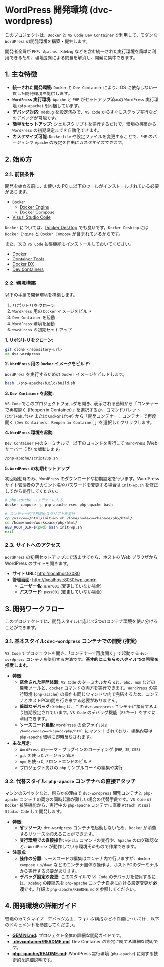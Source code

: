 # WordPress 開発環境 (dvc-wordpress)

このプロジェクトは、`Docker` と `VS Code Dev Container` を利用して、モダンな `WordPress` の開発環境を構築・提供します。

開発者全員が `PHP`、`Apache`、`Xdebug` などを含む統一された実行環境を簡単に利用できるため、環境差異による問題を解消し、開発に集中できます。

## 1. 主な特徴

- **統一された開発環境:** `Docker` と `Dev Container` により、OS に依存しない一貫した開発環境を提供します。
- **`WordPress` 実行環境:** `Apache` と `PHP` がセットアップ済みの `WordPress` 実行環境 (`php-apache`) を同梱しています。
- **デバッグ対応:** `Xdebug` を設定済みで、`VS Code` からすぐにステップ実行などのデバッグが可能です。
- **簡単なセットアップ:** シェルスクリプトを実行するだけで、環境の構築から `WordPress` の初期設定までを自動化できます。
- **カスタマイズ可能:** `Dockerfile` や設定ファイルを変更することで、`PHP` のバージョンや `Apache` の設定を自由にカスタマイズできます。

## 2. 始め方

### 2.1. 前提条件

開発を始める前に、お使いの PC に以下のツールがインストールされている必要があります。

- `Docker`
  - [Docker Engine](https://docs.docker.com/engine/)
  - [Docker Compose](https://docs.docker.com/compose/)
- [Visual Studio Code](https://code.visualstudio.com/)

`Docker` については、[Docker Desktop](https://docs.docker.com/desktop/) でも良いです。`Docker Desktop` には `Docker Engine` と `Docker Compose` が含まれているからです。

また、次の `VS Code` 拡張機能もインストールしておいてください。

- [Docker](https://marketplace.visualstudio.com/items?itemName=ms-azuretools.vscode-docker)
- [Container Tools](https://marketplace.visualstudio.com/items?itemName=ms-azuretools.vscode-containers)
- [Docker DX](https://marketplace.com/items?itemName=docker.docker)
- [Dev Containers](https://marketplace.visualstudio.com/items?itemName=ms-vscode-remote.remote-containers)

### 2.2. 環境構築

以下の手順で開発環境を構築します。

1. リポジトリをクローン
2. `WordPress` 用の `Docker` イメージをビルド
3. `Dev Container` を起動
4. `WordPress` 環境を起動
5. `WordPress` の初期セットアップ

**1. リポジトリをクローン:**

```bash
git clone <repository-url>
cd dvc-wordpress
```

**2. `WordPress` 用の `Docker` イメージをビルド:**

`WordPress` を実行するための `Docker` イメージをビルドします。

```bash
bash ./php-apache/build/build.sh
```

**3. `Dev Container` を起動:**

`VS Code` でこのプロジェクトフォルダを開き、表示される通知から「コンテナーで再度開く (Reopen in Container)」を選択するか、コマンドパレット (`Ctrl+Shift+P` または `Cmd+Shift+P`) から「開発コンテナー：コンテナーで再度開く (`Dev Containers: Reopen in Container`)」を選択してクリックします。

**4. `WordPress` 環境を起動:**

`Dev Container` 内のターミナルで、以下のコマンドを実行して `WordPress` (Web サーバー, DB) を起動します。

```bash
/php-apache/script/up.sh
```

**5. `WordPress` の初期セットアップ:**

初回起動時のみ、`WordPress` のダウンロードや初期設定を行います。WordPress サイト管理者のアカウント名やパスワードを変更する場合は `init-wp.sh` を修正してから実行してください。

```bash
# php-apache コンテナーに入る
docker compose -p php-apache exec php-apache bash

# コンテナー内で初期化スクリプトを実行
cp /var/www/html/init-wp.sh /home/node/workspace/php/html/
cd /home/node/workspace/php/html/
WEB_ROOT_DIR=$(pwd) bash init-wp.sh
exit
```

### 2.3. サイトへのアクセス

`WordPress` の初期セットアップまで済ませてから、ホストの Web ブラウザから WordPress のサイトを開きます。

- **サイト URL:** [http://localhost:8080](http://localhost:8080)
- **管理画面:** [http://localhost:8080/wp-admin](http://localhost:8080/wp-admin)
  - **ユーザー名:** `user001` (変更していない場合)
  - **パスワード:** `pass001` (変更していない場合)

## 3. 開発ワークフロー

このプロジェクトでは、開発スタイルに応じて2つのコンテナ環境を使い分けることができます。

### 3.1. 基本スタイル: `dvc-wordpress` コンテナでの開発 (推奨)

`VS Code` でプロジェクトを開き、「コンテナーで再度開く」で起動する `dvc-wordpress` コンテナを使用する方法です。**基本的にこちらのスタイルでの開発を推奨します。**

- **特徴:**
  - **統合された開発体験:** `VS Code` のターミナルから `git`、`php`、`npm` などの開発ツールと、`docker` コマンドの両方を実行できます。`WordPress` の実行環境 (`php-apache`) の操作も同じウィンドウ内で完結するため、コンテナとホストPCの間を行き来する必要がありません。
  - **簡単なデバッグ:** `Xdebug` は、この `dvc-wordpress` コンテナに接続するよう初期設定されています。`VS Code` のデバッグ機能（`F5`キー）をすぐに利用できます。
  - **ソースコード編集:** `WordPress` の全ファイルは `/home/node/workspace/php/html` にマウントされており、編集内容は `php-apache` 環境に即時反映されます。
- **主な用途:**
  - `WordPress` のテーマ・プラグインのコーディング (`PHP`, `JS`, `CSS`)
  - `git` を使ったバージョン管理
  - `npm` を使ったフロントエンドのビルド
  - プロジェクト向けの `php` サンプルコードの編集や実行

### 3.2. 代替スタイル: `php-apache` コンテナへの直接アタッチ

マシンのスペックなど、何らかの理由で `dvc-wordpress` 開発コンテナと `php-apache` コンテナの両方の同時起動が難しい場合の代替手段です。`VS Code` の `Docker` 拡張機能から、実行中の `php-apache` コンテナに直接 `Attach Visual Studio Code` して開発します。

- **特徴:**
  - **省リソース:** `dvc-wordpress` コンテナを起動しないため、`Docker` が消費するリソースを抑えることができます。
  - **実行環境での直接操作:** `wp-cli` コマンドの実行や、`Apache` のログ確認など、`WordPress` が動作している環境そのもので作業できます。
- **注意点:**
  - **操作の分離:** ソースコードの編集はコンテナ内で行いますが、`docker compose up/down` などのコンテナ自体の操作は、ホストPCのターミナルから実行する必要があります。
  - **デバッグ設定の変更:** このスタイルで `VS Code` のデバッガを使用するには、`Xdebug` の接続先を `php-apache` コンテナ自身に向ける設定変更が**必須**です。詳細は `php-apache/README.md` を参照してください。

## 4. 開発環境の詳細ガイド

環境のカスタマイズ、デバッグ方法、フォルダ構成などの詳細については、以下のドキュメントを参照してください。

- **[GEMINI.md](./GEMINI.md):** プロジェクト全体の詳細な開発ガイドです。
- **[.devcontainer/README.md](./.devcontainer/README.md):** Dev Container の設定に関する詳細な説明です。
- **[php-apache/README.md](./php-apache/README.md):** WordPress 実行環境 (`php-apache`) に関する技術的な詳細説明です。
